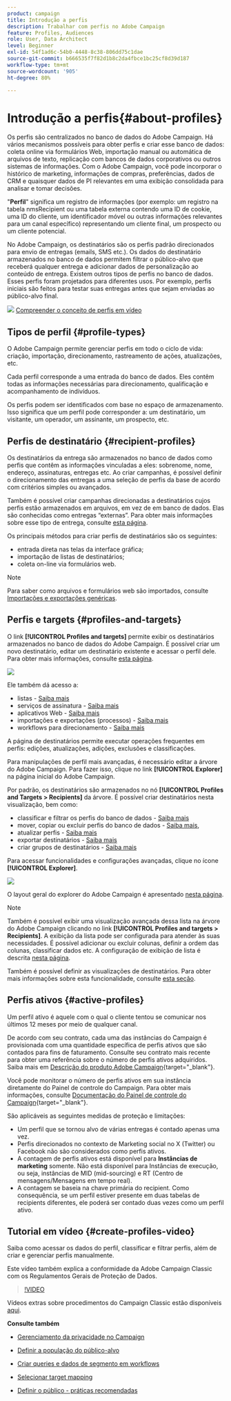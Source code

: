 ```yaml
---
product: campaign
title: Introdução a perfis
description: Trabalhar com perfis no Adobe Campaign
feature: Profiles, Audiences
role: User, Data Architect
level: Beginner
exl-id: 54f1ad6c-54b0-4448-8c38-806dd75c1dae
source-git-commit: b666535f7f82d1b8c2da4fbce1bc25cf8d39d187
workflow-type: tm+mt
source-wordcount: '905'
ht-degree: 80%

---
```


# Introdução a perfis{#about-profiles}



Os perfis são centralizados no banco de dados do Adobe Campaign. Há vários mecanismos possíveis para obter perfis e criar esse banco de dados: coleta online via formulários Web, importação manual ou automática de arquivos de texto, replicação com bancos de dados corporativos ou outros sistemas de informações. Com o Adobe Campaign, você pode incorporar o histórico de marketing, informações de compras, preferências, dados de CRM e quaisquer dados de PI relevantes em uma exibição consolidada para analisar e tomar decisões.

&quot;**Perfil**&quot; significa um registro de informações (por exemplo: um registro na tabela nmsRecipient ou uma tabela externa contendo uma ID de cookie, uma ID do cliente, um identificador móvel ou outras informações relevantes para um canal específico) representando um cliente final, um prospecto ou um cliente potencial.

No Adobe Campaign, os destinatários são os perfis padrão direcionados para envio de entregas (emails, SMS etc.). Os dados do destinatário armazenados no banco de dados permitem filtrar o público-alvo que receberá qualquer entrega e adicionar dados de personalização ao conteúdo de entrega. Existem outros tipos de perfis no banco de dados. Esses perfis foram projetados para diferentes usos. Por exemplo, perfis iniciais são feitos para testar suas entregas antes que sejam enviadas ao público-alvo final.

![](assets/do-not-localize/how-to-video.png) [Compreender o conceito de perfis em vídeo](#create-profiles-video)

## Tipos de perfil {#profile-types}

O Adobe Campaign permite gerenciar perfis em todo o ciclo de vida: criação, importação, direcionamento, rastreamento de ações, atualizações, etc.

Cada perfil corresponde a uma entrada do banco de dados. Eles contêm todas as informações necessárias para direcionamento, qualificação e acompanhamento de indivíduos.

Os perfis podem ser identificados com base no espaço de armazenamento. Isso significa que um perfil pode corresponder a: um destinatário, um visitante, um operador, um assinante, um prospecto, etc.

## Perfis de destinatário {#recipient-profiles}

Os destinatários da entrega são armazenados no banco de dados como perfis que contêm as informações vinculadas a eles: sobrenome, nome, endereço, assinaturas, entregas etc. Ao criar campanhas, é possível definir o direcionamento das entregas a uma seleção de perfis da base de acordo com critérios simples ou avançados.

Também é possível criar campanhas direcionadas a destinatários cujos perfis estão armazenados em arquivos, em vez de em banco de dados. Elas são conhecidas como entregas “externas”. Para obter mais informações sobre esse tipo de entrega, consulte [esta página](../../delivery/using/steps-defining-the-target-population.md#selecting-external-recipients).

Os principais métodos para criar perfis de destinatários são os seguintes:

* entrada direta nas telas da interface gráfica;
* importação de listas de destinatários;
* coleta on-line via formulários web.

>[!NOTE]
>
>Para saber como arquivos e formulários web são importados, consulte [Importações e exportações genéricas](../../platform/using/get-started-data-import-export.md).

## Perfis e targets {#profiles-and-targets}

O link **[!UICONTROL Profiles and targets]** permite exibir os destinatários armazenados no banco de dados do Adobe Campaign. É possível criar um novo destinatário, editar um destinatário existente e acessar o perfil dele. Para obter mais informações, consulte [esta página](../../platform/using/editing-a-profile.md).

![](assets/d_ncs_user_interface_target_link.png)

Ele também dá acesso a:

* listas - [Saiba mais](../../platform/using/creating-and-managing-lists.md)
* serviços de assinatura - [Saiba mais](../../delivery/using/managing-subscriptions.md)
* aplicativos Web - [Saiba mais](../../web/using/about-web-applications.md)
* importações e exportações (processos) - [Saiba mais](../../platform/using/about-generic-imports-exports.md)
* workflows para direcionamento - [Saiba mais](../../workflow/using/building-a-workflow.md#implementation-steps-)

A página de destinatários permite executar operações frequentes em perfis: edições, atualizações, adições, exclusões e classificações.

Para manipulações de perfil mais avançadas, é necessário editar a árvore do Adobe Campaign. Para fazer isso, clique no link **[!UICONTROL Explorer]** na página inicial do Adobe Campaign.

Por padrão, os destinatários são armazenados no nó **[!UICONTROL Profiles and Targets > Recipients]** da árvore. É possível criar destinatários nesta visualização, bem como:

* classificar e filtrar os perfis do banco de dados - [Saiba mais](../../platform/using/filtering-options.md)
* mover, copiar ou excluir perfis do banco de dados - [Saiba mais](../../platform/using/managing-profiles.md),
* atualizar perfis - [Saiba mais](../../platform/using/updating-data.md)
* exportar destinatários - [Saiba mais](../../platform/using/exporting-and-importing-profiles.md)
* criar grupos de destinatários - [Saiba mais](../../platform/using/creating-and-managing-lists.md)

Para acessar funcionalidades e configurações avançadas, clique no ícone **[!UICONTROL Explorer]**.

![](assets/d_ncs_user_interface01.png)

O layout geral do explorer do Adobe Campaign é apresentado [nesta página](../../platform/using/adobe-campaign-explorer.md).

>[!NOTE]
>
>Também é possível exibir uma visualização avançada dessa lista na árvore do Adobe Campaign clicando no link **[!UICONTROL Profiles and targets > Recipients]**. A exibição da lista pode ser configurada para atender às suas necessidades. É possível adicionar ou excluir colunas, definir a ordem das colunas, classificar dados etc. A configuração de exibição de lista é descrita [nesta página](../../platform/using/adobe-campaign-ui-lists.md).
>
>Também é possível definir as visualizações de destinatários. Para obter mais informações sobre esta funcionalidade, consulte [esta seção](../../platform/using/access-management-folders.md).

## Perfis ativos {#active-profiles}

Um perfil ativo é aquele com o qual o cliente tentou se comunicar nos últimos 12 meses por meio de qualquer canal.

De acordo com seu contrato, cada uma das instâncias do Campaign é provisionada com uma quantidade específica de perfis ativos que são contados para fins de faturamento. Consulte seu contrato mais recente para obter uma referência sobre o número de perfis ativos adquiridos. Saiba mais em [Descrição do produto Adobe Campaign](https://helpx.adobe.com/br/legal/product-descriptions/adobe-campaign-managed-cloud-services.html){target="_blank"}.

Você pode monitorar o número de perfis ativos em sua instância diretamente do Painel de controle do Campaign. Para obter mais informações, consulte [Documentação do Painel de controle do Campaign](https://experienceleague.adobe.com/docs/control-panel/using/performance-monitoring/active-profiles-monitoring.html?lang=pt-BR){target="_blank"}.

São aplicáveis as seguintes medidas de proteção e limitações:

* Um perfil que se tornou alvo de várias entregas é contado apenas uma vez.
* Perfis direcionados no contexto de Marketing social no X (Twitter) ou Facebook não são considerados como perfis ativos.
* A contagem de perfis ativos está disponível para **Instâncias de marketing** somente. Não está disponível para Instâncias de execução, ou seja, instâncias de MID (mid-sourcing) e RT (Centro de mensagens/Mensagens em tempo real).
* A contagem se baseia na chave primária do recipient. Como consequência, se um perfil estiver presente em duas tabelas de recipients diferentes, ele poderá ser contado duas vezes como um perfil ativo.


## Tutorial em vídeo {#create-profiles-video}

Saiba como acessar os dados do perfil, classificar e filtrar perfis, além de criar e gerenciar perfis manualmente.

Este vídeo também explica a conformidade da Adobe Campaign Classic com os Regulamentos Gerais de Proteção de Dados.

>[!VIDEO](https://video.tv.adobe.com/v/35611?quality=12)

Vídeos extras sobre procedimentos do Campaign Classic estão disponíveis [aqui](https://experienceleague.adobe.com/docs/campaign-classic-learn/tutorials/overview.html?lang=pt-BR).

**Consulte também**

* [Gerenciamento da privacidade no Campaign](https://helpx.adobe.com/br/campaign/kb/acc-privacy.html)

* [Definir a população do público-alvo](../../delivery/using/define-the-right-audience.md)

* [Criar queries e dados de segmento em workflows](../../workflow/using/targeting-data.md)

* [Selecionar target mapping](../../delivery/using/selecting-a-target-mapping.md)

* [Definir o público - práticas recomendadas](../../delivery/using/define-the-right-audience.md)
